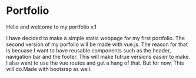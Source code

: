# Portfolio

Hello and welcome to my portfolio v.1

I have decided to make a simple static webpage for my first portfolio. The second version of my porfolio will be made with vue.js. The reason for that is becuase I want to have reusable components such as the header, navigation bar and the footer. This will make futrue versions easier to make. I also want to use the vue routes and get a hang of that. But for now, This will do.Made with bootsrap as well.